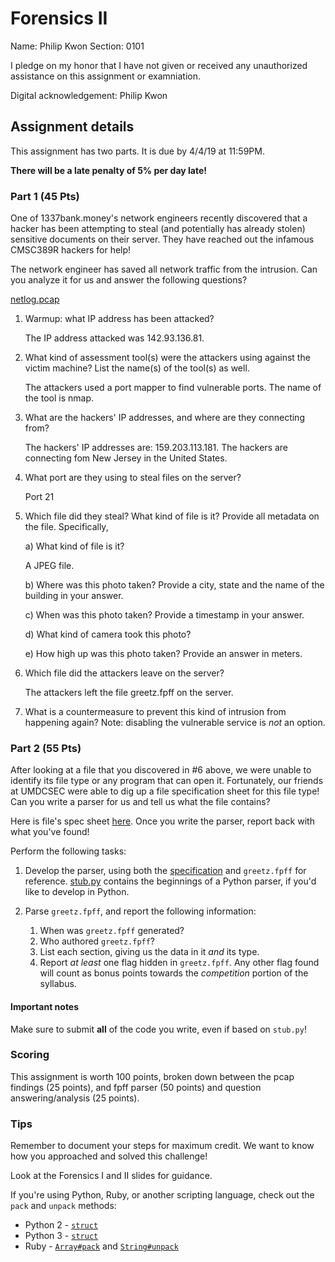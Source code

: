 # Forensics II

Name: Philip Kwon
Section: 0101

I pledge on my honor that I have not given or received any unauthorized assistance on this assignment or examniation.

Digital acknowledgement: Philip Kwon

## Assignment details

This assignment has two parts. It is due by 4/4/19 at 11:59PM.

**There will be a late penalty of 5% per day late!**

### Part 1 (45 Pts)

One of 1337bank.money's network engineers recently discovered that a hacker has been attempting to steal (and potentially has already stolen) sensitive documents on their server. They have reached out the infamous CMSC389R hackers for help!

The network engineer has saved all network traffic from the intrusion. Can you analyze it for us and answer the following questions?

[netlog.pcap](netlog.pcap)

1. Warmup: what IP address has been attacked?

	The IP address attacked was 142.93.136.81.

2. What kind of assessment tool(s) were the attackers using against the victim machine? List the name(s) of the tool(s) as well.

	The attackers used a port mapper to find vulnerable ports. The name of the tool is nmap.

3. What are the hackers' IP addresses, and where are they connecting from?

	The hackers' IP addresses are: 159.203.113.181. The hackers are connecting fom New Jersey in the United States.

4. What port are they using to steal files on the server?

	Port 21

5. Which file did they steal? What kind of file is it? Provide all metadata on the file. Specifically,

    a) What kind of file is it?

	A JPEG file.

    b) Where was this photo taken? Provide a city, state and the name of the building in your answer.

	

    c) When was this photo taken? Provide a timestamp in your answer.

    d) What kind of camera took this photo?

    e) How high up was this photo taken? Provide an answer in meters.

6. Which file did the attackers leave on the server?

	The attackers left the file greetz.fpff on the server.

7. What is a countermeasure to prevent this kind of intrusion from happening again? Note: disabling the vulnerable service is *not* an option.

### Part 2 (55 Pts)

After looking at a file that you discovered in #6 above, we were unable to identify its file type or any program that can open it. Fortunately, our friends at UMDCSEC were able to dig up a file specification sheet for this file type! Can you write a parser for us and tell us what the file contains?

Here is file's spec sheet [here](fpff-spec.md). Once you write the parser, report back with what you've found!

Perform the following tasks:

1. Develop the parser, using both the
[specification](fpff-spec.md) and
`greetz.fpff` for reference. [stub.py](stub.py) contains the beginnings of a Python parser, if
you'd like to develop in Python.

2. Parse `greetz.fpff`, and report the following information:
    1. When was `greetz.fpff` generated?
    2. Who authored `greetz.fpff`?
    4. List each section, giving us the data in it *and* its type.
    5. Report *at least* one flag hidden in `greetz.fpff`. Any other flag found will count as bonus points towards the *competition* portion of the syllabus.

#### Important notes

Make sure to submit **all** of the code you write, even if based on `stub.py`!

### Scoring

This assignment is worth 100 points, broken down between the pcap findings (25 points), and fpff parser (50 points) and question answering/analysis (25 points).

### Tips

Remember to document your steps for maximum credit. We want to know how you approached and solved this challenge!

Look at the Forensics I and II slides for guidance.

If you're using Python, Ruby, or another scripting language, check out the `pack` and `unpack`
methods:

* Python 2 - [`struct`](https://docs.python.org/2/library/struct.html)
* Python 3 - [`struct`](https://docs.python.org/3.5/library/struct.html)
* Ruby - [`Array#pack`](https://ruby-doc.org/core-2.5.0/Array.html#method-i-pack) and
[`String#unpack`](https://ruby-doc.org/core-2.5.0/String.html#method-i-unpack)
